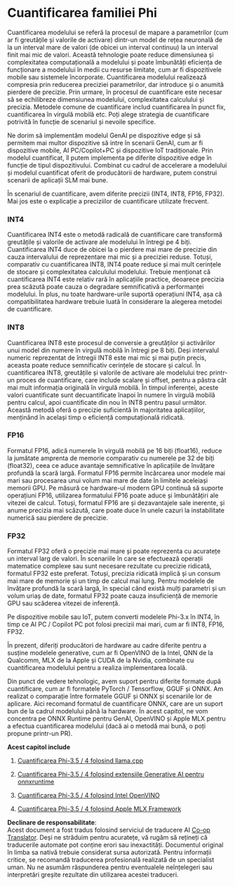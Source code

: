 <!--
CO_OP_TRANSLATOR_METADATA:
{
  "original_hash": "d658062de70b131ef4c0bff69b5fc70e",
  "translation_date": "2025-07-16T21:50:17+00:00",
  "source_file": "md/01.Introduction/04/QuantifyingPhi.md",
  "language_code": "ro"
}
-->
# **Cuantificarea familiei Phi**

Cuantificarea modelului se referă la procesul de mapare a parametrilor (cum ar fi greutățile și valorile de activare) dintr-un model de rețea neuronală de la un interval mare de valori (de obicei un interval continuu) la un interval finit mai mic de valori. Această tehnologie poate reduce dimensiunea și complexitatea computațională a modelului și poate îmbunătăți eficiența de funcționare a modelului în medii cu resurse limitate, cum ar fi dispozitivele mobile sau sistemele încorporate. Cuantificarea modelului realizează compresia prin reducerea preciziei parametrilor, dar introduce și o anumită pierdere de precizie. Prin urmare, în procesul de cuantificare este necesar să se echilibreze dimensiunea modelului, complexitatea calculului și precizia. Metodele comune de cuantificare includ cuantificarea în punct fix, cuantificarea în virgulă mobilă etc. Poți alege strategia de cuantificare potrivită în funcție de scenariul și nevoile specifice.

Ne dorim să implementăm modelul GenAI pe dispozitive edge și să permitem mai multor dispozitive să intre în scenarii GenAI, cum ar fi dispozitive mobile, AI PC/Copilot+PC și dispozitive IoT tradiționale. Prin modelul cuantificat, îl putem implementa pe diferite dispozitive edge în funcție de tipul dispozitivului. Combinat cu cadrul de accelerare a modelului și modelul cuantificat oferit de producătorii de hardware, putem construi scenarii de aplicații SLM mai bune.

În scenariul de cuantificare, avem diferite precizii (INT4, INT8, FP16, FP32). Mai jos este o explicație a preciziilor de cuantificare utilizate frecvent.

### **INT4**

Cuantificarea INT4 este o metodă radicală de cuantificare care transformă greutățile și valorile de activare ale modelului în întregi pe 4 biți. Cuantificarea INT4 duce de obicei la o pierdere mai mare de precizie din cauza intervalului de reprezentare mai mic și a preciziei reduse. Totuși, comparativ cu cuantificarea INT8, INT4 poate reduce și mai mult cerințele de stocare și complexitatea calculului modelului. Trebuie menționat că cuantificarea INT4 este relativ rară în aplicațiile practice, deoarece precizia prea scăzută poate cauza o degradare semnificativă a performanței modelului. În plus, nu toate hardware-urile suportă operațiuni INT4, așa că compatibilitatea hardware trebuie luată în considerare la alegerea metodei de cuantificare.

### **INT8**

Cuantificarea INT8 este procesul de conversie a greutăților și activărilor unui model din numere în virgulă mobilă în întregi pe 8 biți. Deși intervalul numeric reprezentat de întregii INT8 este mai mic și mai puțin precis, aceasta poate reduce semnificativ cerințele de stocare și calcul. În cuantificarea INT8, greutățile și valorile de activare ale modelului trec printr-un proces de cuantificare, care include scalare și offset, pentru a păstra cât mai mult informația originală în virgulă mobilă. În timpul inferenței, aceste valori cuantificate sunt decuantificate înapoi în numere în virgulă mobilă pentru calcul, apoi cuantificate din nou în INT8 pentru pasul următor. Această metodă oferă o precizie suficientă în majoritatea aplicațiilor, menținând în același timp o eficiență computațională ridicată.

### **FP16**

Formatul FP16, adică numerele în virgulă mobilă pe 16 biți (float16), reduce la jumătate amprenta de memorie comparativ cu numerele pe 32 de biți (float32), ceea ce aduce avantaje semnificative în aplicațiile de învățare profundă la scară largă. Formatul FP16 permite încărcarea unor modele mai mari sau procesarea unui volum mai mare de date în limitele aceleiași memorii GPU. Pe măsură ce hardware-ul modern GPU continuă să suporte operațiuni FP16, utilizarea formatului FP16 poate aduce și îmbunătățiri ale vitezei de calcul. Totuși, formatul FP16 are și dezavantajele sale inerente, și anume precizia mai scăzută, care poate duce în unele cazuri la instabilitate numerică sau pierdere de precizie.

### **FP32**

Formatul FP32 oferă o precizie mai mare și poate reprezenta cu acuratețe un interval larg de valori. În scenariile în care se efectuează operații matematice complexe sau sunt necesare rezultate cu precizie ridicată, formatul FP32 este preferat. Totuși, precizia ridicată implică și un consum mai mare de memorie și un timp de calcul mai lung. Pentru modelele de învățare profundă la scară largă, în special când există mulți parametri și un volum uriaș de date, formatul FP32 poate cauza insuficiență de memorie GPU sau scăderea vitezei de inferență.

Pe dispozitive mobile sau IoT, putem converti modelele Phi-3.x în INT4, în timp ce AI PC / Copilot PC pot folosi precizii mai mari, cum ar fi INT8, FP16, FP32.

În prezent, diferiți producători de hardware au cadre diferite pentru a susține modelele generative, cum ar fi OpenVINO de la Intel, QNN de la Qualcomm, MLX de la Apple și CUDA de la Nvidia, combinate cu cuantificarea modelului pentru a realiza implementarea locală.

Din punct de vedere tehnologic, avem suport pentru diferite formate după cuantificare, cum ar fi formatele PyTorch / Tensorflow, GGUF și ONNX. Am realizat o comparație între formatele GGUF și ONNX și scenariile lor de aplicare. Aici recomand formatul de cuantificare ONNX, care are un suport bun de la cadrul modelului până la hardware. În acest capitol, ne vom concentra pe ONNX Runtime pentru GenAI, OpenVINO și Apple MLX pentru a efectua cuantificarea modelului (dacă ai o metodă mai bună, o poți propune printr-un PR).

**Acest capitol include**

1. [Cuantificarea Phi-3.5 / 4 folosind llama.cpp](./UsingLlamacppQuantifyingPhi.md)

2. [Cuantificarea Phi-3.5 / 4 folosind extensiile Generative AI pentru onnxruntime](./UsingORTGenAIQuantifyingPhi.md)

3. [Cuantificarea Phi-3.5 / 4 folosind Intel OpenVINO](./UsingIntelOpenVINOQuantifyingPhi.md)

4. [Cuantificarea Phi-3.5 / 4 folosind Apple MLX Framework](./UsingAppleMLXQuantifyingPhi.md)

**Declinare de responsabilitate**:  
Acest document a fost tradus folosind serviciul de traducere AI [Co-op Translator](https://github.com/Azure/co-op-translator). Deși ne străduim pentru acuratețe, vă rugăm să rețineți că traducerile automate pot conține erori sau inexactități. Documentul original în limba sa nativă trebuie considerat sursa autorizată. Pentru informații critice, se recomandă traducerea profesională realizată de un specialist uman. Nu ne asumăm răspunderea pentru eventualele neînțelegeri sau interpretări greșite rezultate din utilizarea acestei traduceri.